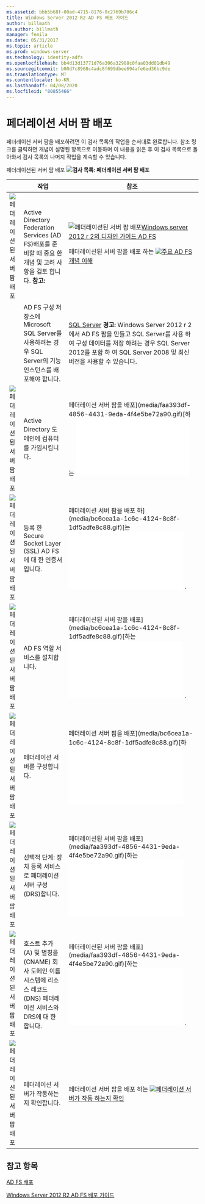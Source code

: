 ```yaml
---
ms.assetid: bbb5b68f-00ad-4715-8176-0c2769b706c4
title: Windows Server 2012 R2 AD FS 배포 가이드
author: billmath
ms.author: billmath
manager: femila
ms.date: 05/31/2017
ms.topic: article
ms.prod: windows-server
ms.technology: identity-adfs
ms.openlocfilehash: bb4d13d13771d76a306a32988c0faa03dd01db49
ms.sourcegitcommit: b00d7c8968c4adc8f699dbee694afe6ed36bc9de
ms.translationtype: MT
ms.contentlocale: ko-KR
ms.lasthandoff: 04/08/2020
ms.locfileid: "80855466"
---
```

# <a name="deploying-a-federation-server-farm"></a>페더레이션 서버 팜 배포


페더레이션 서버 팜을 배포하려면 이 검사 목록의 작업을 순서대로 완료합니다. 참조 링크를 클릭하면 개념이 설명된 항목으로 이동하며 이 내용을 읽은 후 이 검사 목록으로 돌아와서 검사 목록의 나머지 작업을 계속할 수 있습니다.  
  
페더레이션된 서버 팜 배포 ![](media/2b05dce3-938f-4168-9b8f-1f4398cbdb9b.gif)**검사 목록: 페더레이션 서버 팜 배포**  
  
||작업|참조|  
|-|--------|-------------|  
|![페더레이션된 서버 팜 배포](media/icon_checkboxo.gif)|Active Directory Federation Services \(AD FS\)배포를 준비할 때 중요 한 개념 및 고려 사항을 검토 합니다. **참고:**|![페더레이션된 서버 팜 배포](media/faa393df-4856-4431-9eda-4f4e5be72a90.gif)[Windows server 2012 r 2의 디자인 가이드 AD FS](../../ad-fs/design/AD-FS-Design-Guide-in-Windows-Server-2012-R2.md)<p>페더레이션된 서버 팜을 배포 하는 ![](media/faa393df-4856-4431-9eda-4f4e5be72a90.gif)[주요 AD FS 개념 이해](../../ad-fs/technical-reference/Understanding-Key-AD-FS-Concepts.md)|  
||AD FS 구성 저장소에 Microsoft SQL Server를 사용하려는 경우 SQL Server의 기능 인스턴스를 배포해야 합니다.|[SQL Server](https://technet.microsoft.com/sqlserver) **경고:** Windows Server 2012 r 2에서 AD FS 팜을 만들고 SQL Server를 사용 하 여 구성 데이터를 저장 하려는 경우 SQL Server 2012를 포함 하 여 SQL Server 2008 및 최신 버전을 사용할 수 있습니다.|  
|![페더레이션된 서버 팜 배포](media/icon_checkboxo.gif)|Active Directory 도메인에 컴퓨터를 가입시킵니다.|페더레이션 서버 팜을 배포](media/faa393df-4856-4431-9eda-4f4e5be72a90.gif)[하는 ![컴퓨터를 도메인에 가입](Join-a-Computer-to-a-Domain.md)|  
|![페더레이션된 서버 팜 배포](media/icon_checkboxo.gif)|등록 한 Secure Socket Layer \(SSL\) AD FS에 대 한 인증서입니다.|페더레이션 서버 팜을 배포 하](media/bc6cea1a-1c6c-4124-8c8f-1df5adfe8c88.gif)[는 ![AD FS에 대 한 SSL 인증서를 등록 합니다](Enroll-an-SSL-Certificate-for-AD-FS.md) .|  
|![페더레이션된 서버 팜 배포](media/icon_checkboxo.gif)|AD FS 역할 서비스를 설치합니다.|페더레이션된 서버 팜을 배포](media/bc6cea1a-1c6c-4124-8c8f-1df5adfe8c88.gif)[하는 ![AD FS 역할 서비스를 설치 합니다](Install-the-AD-FS-Role-Service.md) .|  
|![페더레이션된 서버 팜 배포](media/icon_checkboxo.gif)|페더레이션 서버를 구성합니다.|페더레이션 서버 팜을 배포](media/bc6cea1a-1c6c-4124-8c8f-1df5adfe8c88.gif)[하 ![페더레이션 서버 구성](Configure-a-Federation-Server.md)|  
|![페더레이션된 서버 팜 배포](media/icon_checkboxo.gif)|선택적 단계: 장치 등록 서비스로 페더레이션 서버 구성 \(DRS\)합니다.|페더레이션된 서버 팜을 배포](media/faa393df-4856-4431-9eda-4f4e5be72a90.gif)[하는 ![장치 등록 서비스를 사용 하 여 페더레이션 서버 구성](Configure-a-federation-server-with-Device-Registration-Service.md)|  
|![페더레이션된 서버 팜 배포](media/icon_checkboxo.gif)|호스트 추가 \(A\) 및 별칭을 \(CNAME\) 회사 도메인 이름 시스템에 리소스 레코드 \(DNS\) 페더레이션 서비스와 DRS에 대 한 합니다.|페더레이션된 서버 팜을 배포](media/faa393df-4856-4431-9eda-4f4e5be72a90.gif)[하는 ![페더레이션 서비스 및 DRS에 대해 회사 DNS를 구성 합니다](Configure-Corporate-DNS-for-the-Federation-Service-and-DRS.md) .|  
|![페더레이션된 서버 팜 배포](media/icon_checkboxo.gif)|페더레이션 서버가 작동하는지 확인합니다.|페더레이션 서버 팜을 배포 하는 ![](media/faa393df-4856-4431-9eda-4f4e5be72a90.gif)[페더레이션 서버가 작동 하는지 확인](Verify-That-a-Federation-Server-Is-Operational.md)|  
  

## <a name="see-also"></a>참고 항목  
[AD FS 배포](../../ad-fs/AD-FS-Deployment.md)  

[Windows Server 2012 R2 AD FS 배포 가이드](../../ad-fs/deployment/Windows-Server-2012-R2-AD-FS-Deployment-Guide.md)  
  


